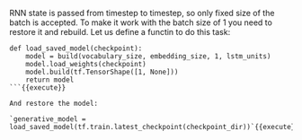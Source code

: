 RNN state is passed from timestep to timestep, so only fixed size of the batch is accepted. To make it work with the batch size of 1 you need to restore it and rebuild.
Let us define a functin to do this task:

```
def load_saved_model(checkpoint):
    model = build(vocabulary_size, embedding_size, 1, lstm_units)
    model.load_weights(checkpoint)
    model.build(tf.TensorShape([1, None]))
    return model
```{{execute}}

And restore the model:

`generative_model = load_saved_model(tf.train.latest_checkpoint(checkpoint_dir))`{{execute}}
